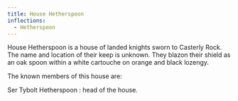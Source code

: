 ```yaml
---
title: House Hetherspoon
inflections:
  - Hetherspoon
---
```


House Hetherspoon is a house of landed knights sworn to Casterly Rock. The name and location of their keep is unknown. They blazon their shield as an oak spoon within a white cartouche on orange and black lozengy.

The known members of this house are:

Ser Tybolt Hetherspoon : head of the house.


